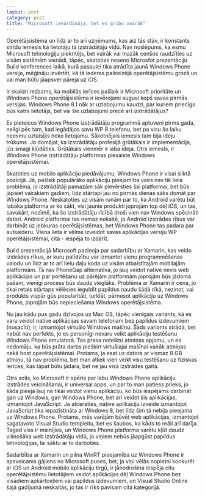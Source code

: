 ```yaml
---
layout: post
category: post
title: "Microsoft iekārdināja, bet es gribu vairāk"
---
```


Operētājsistēma un līdz ar to arī uzņēmums, kas aiz tās stāv, ir konstants strīdu iemesls kā lietotāju tā izstrādātāju vidū. Nav noslēpums, ka esmu Microsoft tehnoloģiju piekritējs, bet vairāk vai mazāk cenšos raudzīties uz visām sistēmām vienādi, tāpēc, skatoties neseno Microsfot prezentāciju Build konferences laikā, kurā pasaulei tika atrādīta jaunā Windows Phone versija, mēģināju izvērtēt, kā tā iederas pašreizējā operētājsistēmu grozā un vai man būtu jāapsver pāreja uz iOS.

Ir skaidri redzams, ka mobilās ierīces pašlaik ir Microsoft prioritāte un Windows Phone operētājsistēma ir ievērojami augusi kopš savas pirmās versijas. Windows Phone 8.1 nāk ar uzlabojumu kaudzi, par kuriem priecīgs būs katrs lietotājs, bet vai šie uzlabojumi precē arī izstrādātājus?

Es pieteicos Windows Phone izstrādātāju programmā aptuveni pirms gada, neilgi pēc tam, kad iegādājos savu WP 8 telefonu, bet pa visu šo laiku neesmu uztaisījis neko lietojamu. Sākotnējais iemesls tam bija ideju trūkums. Ja domājat, ka izstrādātāju profesijā grūtākais ir implementācija, jūs smagi kļūdāties. Grūtākais vienmēr ir laba ideja. Otrs iemesls, ir Windows Phone izstrādātāju platformas piesaiste Windows operētājsistēmai.

Skatoties uz mobilo aplikāciju piedāvājumu, Windows Phone ir visai sliktā pozīcijā. Jā, pašlaik populārāko aplikāciju pieejamība vairs nav tik liela problēma, jo izstrādātāji pamazām sāk pievērsties šai platformai, bet būs jāpaiet vairākiem gadiem, līdz stārtapi jau no pirmās dienas sāks domāt par Windows Phone. Neskatoties uz visām runām par to, ka Android varētu būt labāka platforma ar ko sākt, visi jaunie produkti joprojām top dēļ iOS, un tas, savukārt, nozīmē, ka šo izstrādātāju rīcībā droši vien nav Windows spēcināti datori. Android platformai tas nemaz nekaitē, jo Android izstrādes rīkus var darbināt uz jebkuras operētājsistēmas, bet Windows Phone tas padara par autsaideru. Viena lieta ir vēlme izveidot savas aplikācijas versiju WP operētājsistēmai, cita - iespēja to izdarīt.

Build prezentācijā Microsoft paziņoja par sadarbību ar Xamarin, kas veido izstrādes rīkus, ar kuru palīdzību var izmantot vienu programmēšanas valodu un līdz ar to arī lielu daļu koda uz visām atbalstītajām mobilajām platformām. Tā nav PhoneGap alternatīva, jo ļauj veidot native nevis web aplikācijas un par portēšanu uz pārējām platformām joprojām būs jādomā pašam, vienīgi process būs daudz vieglāks. Problēma ar Xamarin ir cena, jo tikai retais stārtaps vēlēsies ieguldīt papildus naudu šādā rīkā, nezinot, vai produkts vispār gūs popularitāti, turklāt, pārnesot aplikāciju uz Windows Phone, joprojām būs nepieciešama Windows operētājsistēma.

Nu jau kādu pus gadu dzīvojos uz Mac OS, tāpēc vienīgais variants, kā es varu veidot native aplikācijas savam telefonam bez papildus izdevumiem (nosacīti), ir, izmantojot virtuālo Windows mašīnu. Šāds variants strādā, bet nebūt nav perfekts, jo es personīgi nevaru veikt aplikāciju testēšanu Windows Phone emulatorā. Tas prasa noteiktu atmiņas apjomu, un es nedomāju, ka būs prāta darbs piešķirt virtuālajai mašīnai vairāk atmiņas nekā host operētājsistēmai. Protams, ja esat uz datora ar vismaz 8 GB atmiņu, tā nav problēma, bet man atliek vien veikt visu testēšanu uz fiziskas ierīces, kas tāpat būtu jādara, bet ne jau visā izstrādes gaitā.

Otrs solis, ko Microsoft ir spēris par labu Windows Phone aplikāciju izstrādes veicināšanai, ir universal apps, un par to man patiess prieks, jo šāda pieeja ļauj ne tikai veidot vienu aplikāciju, ko būs iespējams darbināt gan uz Windows, gan Windows Phone, bet arī veidot šīs aplikācijas, izmantojot JavaScript. Ja atceraties, native aplikāciju izveide izmantojot JavaScript tika iepazīstināta ar Windows 8, bet līdz šim tā nebija pieejama uz Windows Phone. Protams, mēs varējām būvēt web aplikācijas, izmantojot sagatavoto Visual Studio templeitu, bet es šaubos, ka kāds to reāli arī darīja. Tagad viss ir mainījies, un Windows Phone platforma varētu kļūt daudz vilinošāka web izstrādātāju vidū, jo viņiem nebūs jāapgūst papildus tehnoloģijas, lai sāktu ar to darboties.

Sadarbība ar Xamarin un pilna WinRT pieejamība uz Windows Phone ir apsveicams gājiens no Microsoft puses, bet, ja viņi vēlās nopietni konkurēt ar iOS un Android mobilo aplikāciju tirgū, ir jānodrošina iespēja citu operētājsistēmu lietotājiem veidot aplikācijas dēļ Windows Phone bez visādiem apkārtceļiem vai papildus izdevumiem, un Visual Studio Online šajā gadījumā neskaitās, jo tas ir rīks pavisam citā kategorijā.
